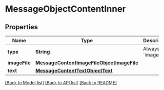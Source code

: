 # MessageObjectContentInner

## Properties
Name | Type | Description | Notes
------------ | ------------- | ------------- | -------------
**type** | **String** | Always &#x60;image_file&#x60;. | 
**imageFile** | [**MessageContentImageFileObjectImageFile**](MessageContentImageFileObjectImageFile.md) |  | 
**text** | [**MessageContentTextObjectText**](MessageContentTextObjectText.md) |  | 

[[Back to Model list]](../README.md#documentation-for-models) [[Back to API list]](../README.md#documentation-for-api-endpoints) [[Back to README]](../README.md)


